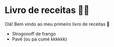 # Livro de receitas :man_cook:

Olá! Bem vindo ao meu primeiro livro de receitas :book:

- Strogonoff de frango
- Pavê (ou pa cumé kkkkkk)